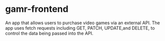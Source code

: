 # gamr-frontend

An app that allows users to purchase video games via an external API. The app uses fetch requests including GET, PATCH, UPDATE,and DELETE, to control the data being passed into the API.
